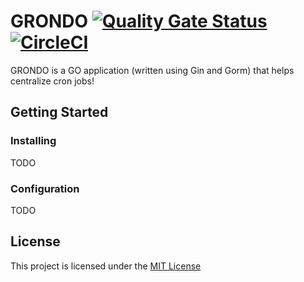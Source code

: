 # GRONDO [![Quality Gate Status](https://sonarcloud.io/api/project_badges/measure?project=mateoops_grondo&metric=alert_status)](https://sonarcloud.io/summary/new_code?id=mateoops_grondo) [![CircleCI](https://dl.circleci.com/status-badge/img/gh/mateoops/grondo/tree/main.svg?style=svg)](https://dl.circleci.com/status-badge/redirect/gh/mateoops/grondo/tree/main)

GRONDO is a GO application (written using Gin and Gorm) that helps centralize cron jobs!

## Getting Started

### Installing

TODO

### Configuration

TODO

## License

This project is licensed under the [MIT License](LICENSE.md)